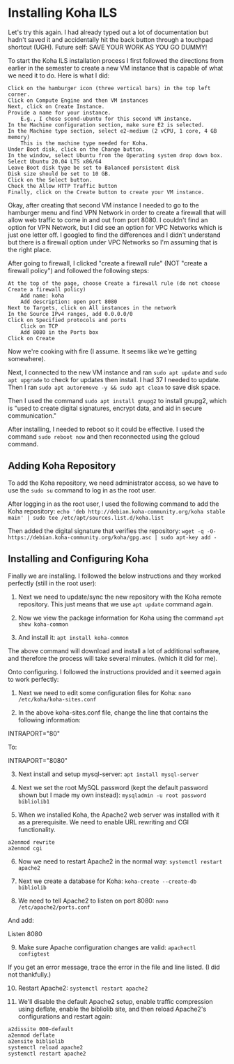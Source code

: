 # Installing Koha ILS

Let's try this again. I had already typed out a lot of documentation but hadn't saved it and accidentally hit the back button through a touchpad shortcut (UGH). Future self: SAVE YOUR WORK AS YOU GO DUMMY!

To start the Koha ILS installation process I first followed the directions from earlier in the semester to create a new VM instance that is capable of what we need it to do. Here is what I did:


    Click on the hamburger icon (three vertical bars) in the top left corner.
    Click on Compute Engine and then VM instances
    Next, click on Create Instance.
    Provide a name for your instance.
        E.g., I chose scond-ubuntu for this second VM instance.
    In the Machine configuration section, make sure E2 is selected.
    In the Machine type section, select e2-medium (2 vCPU, 1 core, 4 GB memory)
        This is the machine type needed for Koha.
    Under Boot disk, click on the Change button.
    In the window, select Ubuntu from the Operating system drop down box.
    Select Ubuntu 20.04 LTS x86/64
    Leave Boot disk type be set to Balanced persistent disk
    Disk size should be set to 10 GB.
    Click on the Select button.
    Check the Allow HTTP Traffic button
    Finally, click on the Create button to create your VM instance.

Okay, after creating that second VM instance I needed to go to the hamburger menu and find VPN Network in order to create a firewall that will allow web traffic to come in and out from port 8080. I couldn't find an option for VPN Network, but I did see an option for VPC Networks which is just one letter off. I googled to find the differences and I didn't understand but there is a firewall option under VPC Networks so I'm assuming that is the right place.

After going to firewall, I clicked "create a firewall rule" (NOT "create a firewall policy") and followed the following steps:


    At the top of the page, choose Create a firewall rule (do not choose Create a firewall policy)
        Add name: koha
        Add description: open port 8080
    Next to Targets, click on All instances in the network
    In the Source IPv4 ranges, add 0.0.0.0/0
    Click on Specified protocols and ports
        Click on TCP
        Add 8080 in the Ports box
    Click on Create

Now we're cooking with fire (I assume. It seems like we're getting somewhere).

Next, I connected to the new VM instance and ran `sudo apt update` and `sudo apt upgrade` to check for updates then install. I had 37 I needed to update. Then I ran `sudo apt autoremove -y && sudo apt clean` to save disk space.

Then I used the command `sudo apt install gnupg2` to install gnupg2, which is "used to create digital signatures, encrypt data, and aid in secure communication."

After installing, I needed to reboot so it could be effective. I used the command `sudo reboot now` and then reconnected using the gcloud command.



## Adding Koha Repository

To add the Koha repository, we need administrator access, so we have to use the `sudo su` command to log in as the root user.

After logging in as the root user, I used the following command to add the Koha repository:
`echo 'deb http://debian.koha-community.org/koha stable main' | sudo tee /etc/apt/sources.list.d/koha.list`

Then added the digital signature that verifies the repository:
`wget -q -O- https://debian.koha-community.org/koha/gpg.asc | sudo apt-key add -`



## Installing and Configuring Koha

Finally we are installing. I followed the below instructions and they worked perfectly (still in the root user):

1. Next we need to update/sync the new repository with the Koha remote repository. This just means that we use `apt update` command again.

2. Now we view the package information for Koha using the command `apt show koha-common`

3. And install it: `apt install koha-common`

The above command will download and install a lot of additional software, and therefore the process will take several minutes. (which it did for me).


Onto configuring. I followed the instructions provided and it seemed again to work perfectly:

1. Next we need to edit some configuration files for Koha: `nano /etc/koha/koha-sites.conf`

2. In the above koha-sites.conf file, change the line that contains the following information:

INTRAPORT="80"

To:

INTRAPORT="8080"

3. Next install and setup mysql-server: `apt install mysql-server`

4. Next we set the root MySQL password (kept the default password shown but I made my own instead): `mysqladmin -u root password bibliolib1`

5. When we installed Koha, the Apache2 web server was installed with it as a prerequisite. We need to enable URL rewriting and CGI functionality.
```
a2enmod rewrite
a2enmod cgi 
```

6. Now we need to restart Apache2 in the normal way: `systemctl restart apache2`

7. Next we create a database for Koha: `koha-create --create-db bibliolib`

8. We need to tell Apache2 to listen on port 8080: `nano /etc/apache2/ports.conf`

And add:

Listen 8080

9. Make sure Apache configuration changes are valid: `apachectl configtest`

If you get an error message, trace the error in the file and line listed. (I did not thankfully.)

10. Restart Apache2: `systemctl restart apache2`

11. We'll disable the default Apache2 setup, enable traffic compression using deflate, enable the bibliolib site, and then reload Apache2's configurations and restart again:
```
a2dissite 000-default
a2enmod deflate
a2ensite bibliolib
systemctl reload apache2
systemctl restart apache2
```
